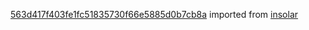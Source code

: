 [563d417f403fe1fc51835730f66e5885d0b7cb8a](https://github.com/insolar/insolar/commit/563d417f403fe1fc51835730f66e5885d0b7cb8a) imported from [insolar](https://github.com/insolar/insolar)

